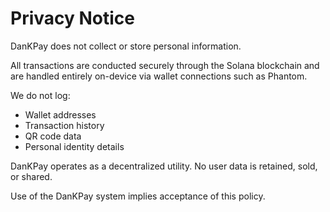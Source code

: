 # Privacy Notice

DanKPay does not collect or store personal information.

All transactions are conducted securely through the Solana blockchain and are handled entirely on-device via wallet connections such as Phantom.

We do not log:
- Wallet addresses
- Transaction history
- QR code data
- Personal identity details

DanKPay operates as a decentralized utility. No user data is retained, sold, or shared.

Use of the DanKPay system implies acceptance of this policy.
